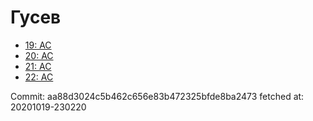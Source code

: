 # Гусев
- [19: AC](19.md)
- [20: AC](20.md)
- [21: AC](21.md)
- [22: AC](22.md)

Commit: aa88d3024c5b462c656e83b472325bfde8ba2473
 fetched at: 20201019-230220

